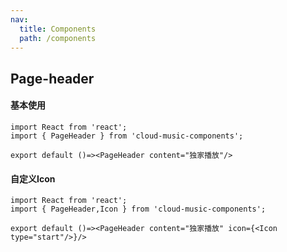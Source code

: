 ```yaml
---
nav:
  title: Components
  path: /components
---
```


## Page-header

#### 基本使用
```tsx
import React from 'react';
import { PageHeader } from 'cloud-music-components';

export default ()=><PageHeader content="独家播放"/>

```

#### 自定义Icon
```tsx
import React from 'react';
import { PageHeader,Icon } from 'cloud-music-components';

export default ()=><PageHeader content="独家播放" icon={<Icon type="start"/>}/>

```

<API></API>


